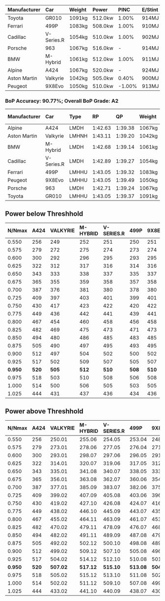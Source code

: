 | Manufacturer | Car        | Weight | Power   | PINC    | E/Stint | FDS     |
|:-|:-|:-|:-|:-|:-|:-|
| Toyota       | GR010      | 1091kg | 512.0kw | 1.00%   | 914MJ   | 190kph  |
| Ferrari      | 499P       | 1083kg | 508.0kw | 1.00%   | 910MJ   | 190kph  |
| Cadillac     | V-Series.R | 1054kg | 510.0kw | 1.00%   | 902MJ   |    -    |
| Porsche      | 963        | 1067kg | 516.0kw |    -    | 914MJ   |    -    |
| BMW          | M-Hybrid   | 1061kg | 512.0kw | 1.00%   | 911MJ   |    -    |
| Alpine       | A424       | 1067kg | 520.0kw |    -    | 924MJ   |    -    |
| Aston Martin | Valkyrie   | 1042kg | 505.0kw | 0.40%   | 900MJ   |    -    |
| Peugeot      | 9X8Evo     | 1050kg | 510.0kw | -1.00%  | 913MJ   | 190kph  |

### BoP Accuracy: 90.77%; Overall BoP Grade: A2
| Manufacturer | Car        | Type  | RP      | QP      | Weight | Power¹  | Threshhold | PINC    | Power²   | E/Stint | AVG Vmax  | FDS     | RDLC | L/Stint | BOP-Grade | Model Accuracy | Model Points | Match%  | SimDiff |
|:-|:-|:-|:-|:-|:-|:-|:-|:-|:-|:-|:-|:-|:-|:-|:-|:-|:-|:-|:-|
| Alpine       | A424       | LMDH  | 1:42.63 | 1:39.38 | 1067kg | 520.0kw | 210.0kph   |    -    | 520.00kw |  924MJ  | 304.44kph |    -    | 1.01 | 33      | -B1       | 99.31%         | 2573         | 87.63%  | +0.08   |
| Aston Martin | Valkyrie   | LMHNH | 1:43.11 | 1:39.20 | 1042kg | 505.0kw | 210.0kph   | 0.40%   | 507.00kw |  900MJ  | 304.75kph |    -    | 1.03 | 33      | +C1       | 100.00%        | 630          | 78.11%  | -0.00   |
| BMW          | M-Hybrid   | LMDH  | 1:42.68 | 1:39.14 | 1061kg | 512.0kw | 210.0kph   | 1.00%   | 517.10kw |  911MJ  | 306.04kph |    -    | 1.02 | 33      | -A2       | 99.41%         | 2544         | 90.33%  | +0.04   |
| Cadillac     | V-Series.R | LMDH  | 1:42.89 | 1:39.27 | 1054kg | 510.0kw | 210.0kph   | 1.00%   | 515.10kw |  902MJ  | 307.53kph |    -    | 1.02 | 33      | ~A1       | 99.30%         | 4946         | 99.25%  | +0.16   |
| Ferrari      | 499P       | LMHHU | 1:43.05 | 1:39.32 | 1083kg | 508.0kw | 210.0kph   | 1.00%   | 513.10kw |  910MJ  | 305.47kph | 190kph  | 1.02 | 33      | ~A1       | 100.00%        | 8223         | 100.00% | +0.05   |
| Peugeot      | 9X8Evo     | LMHHU | 1:43.05 | 1:39.49 | 1050kg | 510.0kw | 210.0kph   | -1.00%  | 504.90kw |  913MJ  | 313.57kph | 190kph  | 1.01 | 33      | +B1       | 96.77%         | 2307         | 88.31%  | +0.07   |
| Porsche      | 963        | LMDH  | 1:42.71 | 1:39.24 | 1067kg | 516.0kw | 210.0kph   |    -    | 516.00kw |  914MJ  | 305.00kph |    -    | 1.01 | 33      | -A2       | 99.86%         | 11699        | 90.62%  | -0.19   |
| Toyota       | GR010      | LMHHU | 1:43.05 | 1:39.37 | 1091kg | 512.0kw | 210.0kph   | 1.00%   | 517.10kw |  914MJ  | 304.50kph | 190kph  | 1.02 | 33      | +A2       | 99.63%         | 6190         | 91.88%  | -0.21   |

## Power below Threshhold
| N/Nmax    | A424    | VALKYRIE | M-HYBRID | V-SERIES.R | 499P    | 9X8EVO  | 963     | GR010   |
|:-|:-|:-|:-|:-|:-|:-|:-|:-|
|  0.550    |  256    |  249     |  252     |  251       |  250    |  251    |  254    |  252    |
|  0.575    |  279    |  272     |  275     |  274       |  273    |  274    |  277    |  275    |
|  0.600    |  300    |  292     |  296     |  295       |  293    |  295    |  298    |  296    |
|  0.625    |  322    |  312     |  317     |  316       |  314    |  316    |  319    |  317    |
|  0.650    |  343    |  333     |  338     |  337       |  335    |  337    |  340    |  338    |
|  0.675    |  365    |  355     |  359     |  358       |  357    |  358    |  362    |  359    |
|  0.700    |  387    |  376     |  381     |  380       |  378    |  380    |  384    |  381    |
|  0.725    |  409    |  397     |  403     |  401       |  399    |  401    |  406    |  403    |
|  0.750    |  430    |  417     |  423     |  422       |  420    |  422    |  427    |  423    |
|  0.775    |  449    |  436     |  442     |  441       |  439    |  441    |  446    |  442    |
|  0.800    |  467    |  454     |  460     |  458       |  456    |  458    |  463    |  460    |
|  0.825    |  482    |  469     |  475     |  473       |  471    |  473    |  478    |  475    |
|  0.850    |  494    |  480     |  486     |  485       |  483    |  485    |  490    |  486    |
|  0.875    |  505    |  490     |  497     |  495       |  493    |  495    |  501    |  497    |
|  0.900    |  512    |  497     |  504     |  502       |  500    |  502    |  508    |  504    |
|  0.925    |  517    |  502     |  509     |  507       |  505    |  507    |  513    |  509    |
| **0.950** | **520** | **505**  | **512**  | **510**    | **508** | **510** | **516** | **512** |
|  0.975    |  518    |  503     |  510     |  508       |  506    |  508    |  514    |  510    |
|  1.000    |  514    |  500     |  506     |  505       |  503    |  505    |  510    |  506    |
|  1.025    |  444    |  431     |  437     |  436       |  434    |  436    |  441    |  437    |

## Power above Threshhold
| N/Nmax    | A424    | VALKYRIE   | M-HYBRID   | V-SERIES.R | 499P       | 9X8EVO     | 963     | GR010      |
|:-|:-|:-|:-|:-|:-|:-|:-|:-|
|  0.550    |  256    |  250.01    |  255.06    |  254.05    |  253.04    |  248.44    |  254    |  255.06    |
|  0.575    |  279    |  273.01    |  278.06    |  277.05    |  276.04    |  271.48    |  277    |  278.06    |
|  0.600    |  300    |  293.01    |  298.07    |  297.06    |  296.05    |  291.52    |  298    |  298.07    |
|  0.625    |  322    |  314.01    |  320.07    |  319.06    |  317.05    |  312.56    |  319    |  320.07    |
|  0.650    |  343    |  335.01    |  341.08    |  340.07    |  338.05    |  333.59    |  340    |  341.08    |
|  0.675    |  365    |  356.01    |  363.08    |  362.07    |  360.06    |  354.63    |  362    |  363.08    |
|  0.700    |  387    |  377.01    |  385.09    |  383.07    |  382.06    |  375.67    |  384    |  385.09    |
|  0.725    |  409    |  399.02    |  407.09    |  405.08    |  403.06    |  396.71    |  406    |  407.09    |
|  0.750    |  430    |  419.02    |  427.10    |  426.08    |  424.07    |  416.74    |  427    |  427.10    |
|  0.775    |  449    |  438.02    |  446.10    |  445.09    |  443.07    |  435.78    |  446    |  446.10    |
|  0.800    |  467    |  455.02    |  464.11    |  463.09    |  461.07    |  453.81    |  463    |  464.11    |
|  0.825    |  482    |  470.02    |  479.11    |  478.09    |  476.07    |  468.84    |  478    |  479.11    |
|  0.850    |  494    |  482.02    |  491.11    |  489.09    |  487.08    |  479.86    |  490    |  491.11    |
|  0.875    |  505    |  492.02    |  502.12    |  500.10    |  498.08    |  489.87    |  501    |  502.12    |
|  0.900    |  512    |  499.02    |  509.12    |  507.10    |  505.08    |  496.89    |  508    |  509.12    |
|  0.925    |  517    |  504.02    |  514.12    |  512.10    |  510.08    |  501.89    |  513    |  514.12    |
| **0.950** | **520** | **507.02** | **517.12** | **515.10** | **513.08** | **504.90** | **516** | **517.12** |
|  0.975    |  518    |  505.02    |  515.12    |  513.10    |  511.08    |  502.90    |  514    |  515.12    |
|  1.000    |  514    |  502.02    |  511.12    |  509.10    |  507.08    |  499.89    |  510    |  511.12    |
|  1.025    |  444    |  433.02    |  441.10    |  440.09    |  438.07    |  430.77    |  441    |  441.10    |
